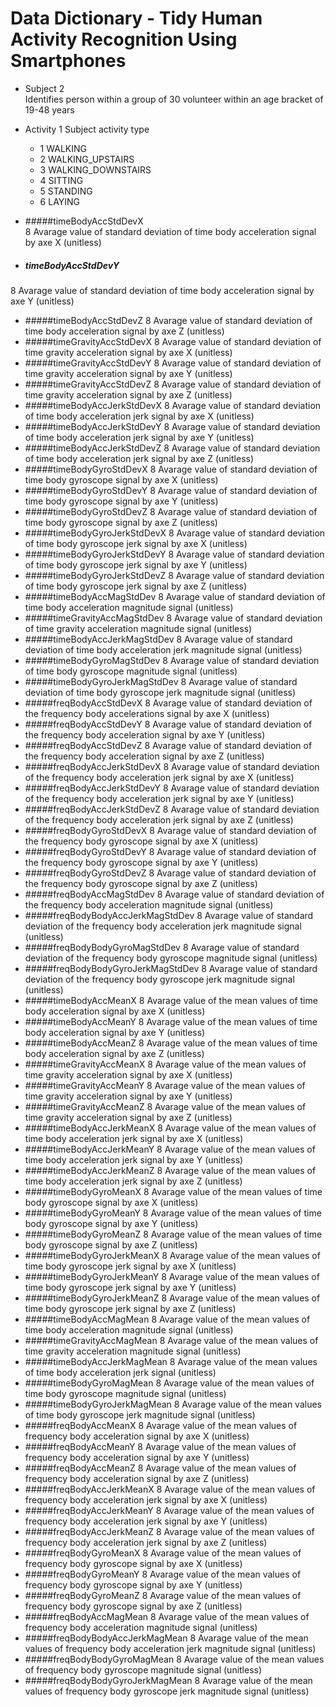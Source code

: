 # Data Dictionary - Tidy Human Activity Recognition Using Smartphones 
* Subject 2  
   Identifies person within a group of 30 volunteer  within an age bracket of 19-48 years
  
* Activity 1 
  Subject activity type  
    * 1 WALKING  
    * 2 WALKING_UPSTAIRS
    * 3 WALKING_DOWNSTAIRS
    * 4 SITTING
    * 5 STANDING
    * 6 LAYING

* #####timeBodyAccStdDevX  
8 Avarage value of standard deviation of time body acceleration signal by axe X (unitless)
* ##### timeBodyAccStdDevY
8 Avarage value of standard deviation of time body acceleration signal by axe  Y (unitless)
* #####timeBodyAccStdDevZ
8 Avarage value of standard deviation of time body acceleration signal by axe  Z (unitless)
* #####timeGravityAccStdDevX
8 Avarage value of standard deviation of time gravity acceleration signal by axe X (unitless)
* #####timeGravityAccStdDevY
8 Avarage value of standard deviation of time gravity acceleration signal by axe Y (unitless)
* #####timeGravityAccStdDevZ
8 Avarage value of standard deviation of time gravity acceleration signal by axe Z (unitless)
* #####timeBodyAccJerkStdDevX
8 Avarage value of standard deviation of time body acceleration jerk signal by axe X (unitless)
* #####timeBodyAccJerkStdDevY
8 Avarage value of standard deviation of time body acceleration jerk signal by axe Y (unitless)
* #####timeBodyAccJerkStdDevZ
8 Avarage value of standard deviation of time body acceleration jerk signal by axe Z (unitless)
* #####timeBodyGyroStdDevX
8 Avarage value of standard deviation of time body gyroscope signal by axe X (unitless)
* #####timeBodyGyroStdDevY
8 Avarage value of standard deviation of time body gyroscope signal by axe Y (unitless)
* #####timeBodyGyroStdDevZ
8 Avarage value of standard deviation of time body gyroscope signal by axe Z (unitless)
* #####timeBodyGyroJerkStdDevX
8 Avarage value of standard deviation of time body gyroscope jerk signal by axe X (unitless)
* #####timeBodyGyroJerkStdDevY
8 Avarage value of standard deviation of time body gyroscope jerk signal by axe Y (unitless)
* #####timeBodyGyroJerkStdDevZ
8 Avarage value of standard deviation of time body gyroscope jerk signal by axe Z (unitless)
* #####timeBodyAccMagStdDev
8 Avarage value of standard deviation of time body acceleration magnitude signal (unitless)
* #####timeGravityAccMagStdDev
8 Avarage value of standard deviation of time gravity acceleration magnitude signal (unitless)
* #####timeBodyAccJerkMagStdDev
8 Avarage value of standard deviation of time body acceleration jerk magnitude signal (unitless)
* #####timeBodyGyroMagStdDev
8 Avarage value of standard deviation of time body gyroscope magnitude signal (unitless)
* #####timeBodyGyroJerkMagStdDev
8 Avarage value of standard deviation of time body gyroscope jerk magnitude signal (unitless)
* #####freqBodyAccStdDevX
8 Avarage value of standard deviation of the frequency body accelerations signal by axe X (unitless)
* #####freqBodyAccStdDevY
8 Avarage value of standard deviation of the frequency body acceleration signal by axe Y (unitless)
* #####freqBodyAccStdDevZ
8 Avarage value of standard deviation of the frequency body acceleration signal by axe Z (unitless)
* #####freqBodyAccJerkStdDevX
8 Avarage value of standard deviation of the frequency body acceleration jerk signal by axe X (unitless)
* #####freqBodyAccJerkStdDevY
8 Avarage value of standard deviation of the frequency body acceleration jerk signal by axe Y (unitless)
* #####freqBodyAccJerkStdDevZ
8 Avarage value of standard deviation of the frequency body acceleration jerk signal by axe Z (unitless)
* #####freqBodyGyroStdDevX
8 Avarage value of standard deviation of the frequency body gyroscope signal by axe X (unitless)
* #####freqBodyGyroStdDevY
8 Avarage value of standard deviation of the frequency body gyroscope signal by axe Y (unitless)
* #####freqBodyGyroStdDevZ
8 Avarage value of standard deviation of the frequency body gyroscope signal by axe Z (unitless)
* #####freqBodyAccMagStdDev
8 Avarage value of standard deviation of the frequency body acceleration magnitude signal (unitless)
* #####freqBodyBodyAccJerkMagStdDev
8 Avarage value of standard deviation of the frequency body acceleration jerk magnitude signal (unitless)
* #####freqBodyBodyGyroMagStdDev
8 Avarage value of standard deviation of the frequency body gyroscope magnitude signal (unitless)
* #####freqBodyBodyGyroJerkMagStdDev
8 Avarage value of standard deviation of the frequency body gyroscope jerk magnitude signal (unitless)
* #####timeBodyAccMeanX
8 Avarage value of the mean values of time body acceleration signal by axe X (unitless)
* #####timeBodyAccMeanY
8 Avarage value of the mean values of time body acceleration signal by axe Y (unitless)
* #####timeBodyAccMeanZ
8 Avarage value of the mean values of time body acceleration signal by axe Z (unitless)
* #####timeGravityAccMeanX
8 Avarage value of the mean values of time gravity acceleration signal by axe X (unitless)
* #####timeGravityAccMeanY
8 Avarage value of the mean values of time gravity acceleration signal by axe Y (unitless)
* #####timeGravityAccMeanZ
8 Avarage value of the mean values of time gravity acceleration signal by axe Z (unitless)
* #####timeBodyAccJerkMeanX
8 Avarage value of the mean values of time body acceleration jerk signal by axe X (unitless)
* #####timeBodyAccJerkMeanY
8 Avarage value of the mean values of time body acceleration jerk signal by axe Y (unitless)
* #####timeBodyAccJerkMeanZ
8 Avarage value of the mean values of time body acceleration jerk signal by axe Z (unitless)
* #####timeBodyGyroMeanX
8 Avarage value of the mean values of time body gyroscope signal by axe X (unitless)
* #####timeBodyGyroMeanY
8 Avarage value of the mean values of time body gyroscope signal by axe Y (unitless)
* #####timeBodyGyroMeanZ
8 Avarage value of the mean values of time body gyroscope signal by axe Z (unitless)
* #####timeBodyGyroJerkMeanX
8 Avarage value of the mean values of time body gyroscope jerk signal by axe X (unitless)
* #####timeBodyGyroJerkMeanY
8 Avarage value of the mean values of time body gyroscope jerk signal by axe Y (unitless)
* #####timeBodyGyroJerkMeanZ
8 Avarage value of the mean values of time body gyroscope jerk signal by axe Z (unitless)
* #####timeBodyAccMagMean
8 Avarage value of the mean values of time body acceleration magnitude signal (unitless)
* #####timeGravityAccMagMean
8 Avarage value of the mean values of time gravity acceleration magnitude signal (unitless)
* #####timeBodyAccJerkMagMean
8 Avarage value of the mean values of time body acceleration jerk signal (unitless)
* #####timeBodyGyroMagMean
8 Avarage value of the mean values of time body gyroscope magnitude signal (unitless)
* #####timeBodyGyroJerkMagMean
8 Avarage value of the mean values of time body gyroscope jerk magnitude signal (unitless)
* #####freqBodyAccMeanX
8 Avarage value of the mean values of frequency body acceleration signal by axe X (unitless)
* #####freqBodyAccMeanY
8 Avarage value of the mean values of frequency body acceleration signal by axe Y (unitless)
* #####freqBodyAccMeanZ
8 Avarage value of the mean values of frequency body acceleration signal by axe Z (unitless)
* #####freqBodyAccJerkMeanX
8 Avarage value of the mean values of frequency body acceleration jerk signal by axe X (unitless)
* #####freqBodyAccJerkMeanY
8 Avarage value of the mean values of frequency body acceleration jerk signal by axe Y (unitless)
* #####freqBodyAccJerkMeanZ
8 Avarage value of the mean values of frequency body acceleration jerk signal by axe Z (unitless)
* #####freqBodyGyroMeanX
8 Avarage value of the mean values of frequency body gyroscope signal by axe X (unitless)
* #####freqBodyGyroMeanY
8 Avarage value of the mean values of frequency body gyroscope signal by axe Y (unitless)
* #####freqBodyGyroMeanZ
8 Avarage value of the mean values of frequency body gyroscope signal by axe Z (unitless)
* #####freqBodyAccMagMean
8 Avarage value of the mean values of frequency body acceleration magnitude signal (unitless)
* #####freqBodyBodyAccJerkMagMean
8 Avarage value of the mean values of frequency body acceleration jerk magnitude signal (unitless)
* #####freqBodyBodyGyroMagMean
8 Avarage value of the mean values of frequency body gyroscope magnitude signal (unitless)
* #####freqBodyBodyGyroJerkMagMean
8 Avarage value of the mean values of frequency body gyroscope jerk magnitude signal (unitless)